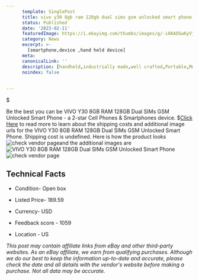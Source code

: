 ```yaml
---
      template: SinglePost
      title: vivo y30 8gb ram 128gb dual sims gsm unlocked smart phone
      status: Published
      date: '2023-02-11'
      featuredImage: https://i.ebayimg.com/thumbs/images/g/-i0AAOSwKyVjP1he/s-l225.jpg
      category: News
      excerpt: >-
        [smartphone,device ,hand held device]
      meta:
      canonicalLink: ''
      description: [handheld,industrially made,well crafted,Portable,Mobile,Compact,Convenient,Lightweight,Maneuverable,Man-portable,Miniature,Carriable,Hand-held,Light,Holdable,Transportable,Mobile device,Pocket-sized,On-the-go,Wireless,Cordless,Compact size,Convenient size, smartphone,device ,hand held device]
      noindex: false
      
        
---
```

$

Be the best you can be  VIVO Y30 8GB RAM 128GB Dual SIMs GSM Unlocked Smart Phone - a 2-star Cell Phones & Smartphones device.
$[Click Here](https://www.ebay.com/itm/265916802345?hash=item3de9e06529%3Ag%3A-i0AAOSwKyVjP1he&mkevt=1&mkcid=1&mkrid=711-53200-19255-0&campid=%253CePNCampaignId%253E&customid=%253CreferenceId%253E&toolid=10049) to read more to learn about the shipping costs and additional image urls for the VIVO Y30 8GB RAM 128GB Dual SIMs GSM Unlocked Smart Phone. Shipping cost is undefined. Here is how the product looks ![check vendor page](https://i.ebayimg.com/thumbs/images/g/-i0AAOSwKyVjP1he/s-l225.jpg)and the additional images are![VIVO Y30 8GB RAM 128GB Dual SIMs GSM Unlocked Smart Phone](https://i.ebayimg.com/images/g/-i0AAOSwKyVjP1he/s-l1600.jpg)![check vendor page](https://origin-galleryplus.ebayimg.com/ws/web/265916802345_2_0_1/225x225.jpg,https://origin-galleryplus.ebayimg.com/ws/web/265916802345_3_0_1/225x225.jpg,https://origin-galleryplus.ebayimg.com/ws/web/265916802345_4_0_1/225x225.jpg,https://origin-galleryplus.ebayimg.com/ws/web/265916802345_5_0_1/225x225.jpg,https://origin-galleryplus.ebayimg.com/ws/web/265916802345_6_0_1/225x225.jpg,https://origin-galleryplus.ebayimg.com/ws/web/265916802345_7_0_1/225x225.jpg)



 ## Technical Facts 



     
      

 - Condition- Open box 


      

 - Listed Price- 189.59 


      

 - Currency- USD 


      

 - Feedback score - 1059 


      

 - Location - US 


      
      

 *_This post may contain affiliate links from eBay and other third-party websites. As an eBay affiliate, we earn from qualifying purchases. Although we do our best to keep the information up-to-date and accurate, please check the date and all details with the vendor's website before making a purchase. Not all data may be accurate._*






